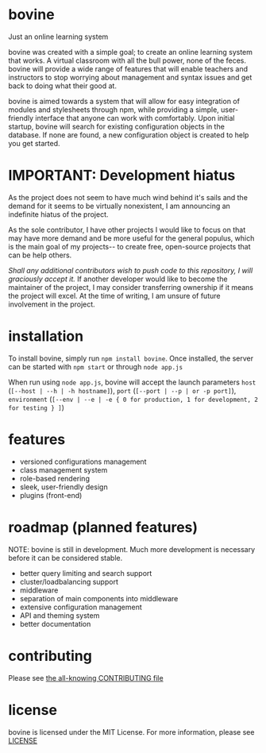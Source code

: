 bovine
===

Just an online learning system

bovine was created with a simple goal; to create an online learning system that works.  A virtual classroom with all the bull power, none of the feces.  bovine will provide a wide range of features that will enable teachers and instructors to stop worrying about management and syntax issues and get back to doing what their good at.

bovine is aimed towards a system that will allow for easy integration of modules and stylesheets through npm, while providing a simple, user-friendly interface that anyone can work with comfortably.  Upon initial startup, bovine will search for existing configuration objects in the database.  If none are found, a new configuration object is created to help you get started.

IMPORTANT:  Development hiatus
===

As the project does not seem to have much wind behind it's sails and the demand for it seems to be virtually nonexistent, I am announcing an indefinite hiatus of the project.

As the sole contributor, I have other projects I would like to focus on that may have more demand and be more useful for the general populus, which is the main goal of my projects-- to create free, open-source projects that can be help others.

*Shall any additional contributors wish to push code to this repository, I will graciously accept it.*  If another developer would like to become the maintainer of the project, I may consider transferring ownership if it means the project will excel.  At the time of writing, I am unsure of future involvement in the project.

installation
===

To install bovine, simply run `npm install bovine`.  Once installed, the server can be started with `npm start` or through `node app.js`

When run using `node app.js`, bovine will accept the launch parameters `host` (`[--host | --h | -h hostname]`), `port` (`[--port | --p | or -p port]`), `environment` (`[--env | --e | -e { 0 for production, 1 for development, 2 for testing } ]`)

features
===

* versioned configurations management
* class management system
* role-based rendering
* sleek, user-friendly design
* plugins (front-end)

roadmap (planned features)
===

NOTE:  bovine is still in development.  Much more development is necessary before it can be considered stable.

* better query limiting and search support
* cluster/loadbalancing support
* middleware
* separation of main components into middleware
* extensive configuration management
* API and theming system
* better documentation

contributing
===

Please see [the all-knowing CONTRIBUTING file](https://github.com/stanier/bovine/blob/master/CONTRIBUTING.md)

license
===

bovine is licensed under the MIT License.  For more information, please see [LICENSE](https://github.com/stanier/bovine/blob/master/LICENSE)
